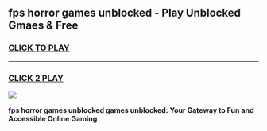 
## fps horror games unblocked - Play Unblocked Gmaes & Free
<h3>
<a href="https://premium.freeplayer.one?title=fps_horror_games_unblocked&ref=20F">CLICK TO PLAY</a></h3>
<hr>

<h3>
<a href="https://premium.freeplayer.one?title=fps_horror_games_unblocked&ref=20F">CLICK 2 PLAY</a>
  
</h3>

<a href="https://premium.freeplayer.one?title=fps_horror_games_unblocked&ref=20F/"><img src="https://clearcache.store/games.png"></a>


**fps horror games unblocked games unblocked: Your Gateway to Fun and Accessible Online Gaming**

